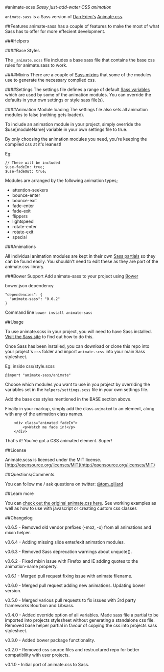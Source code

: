 #animate-scss
_Sassy just-add-water CSS animation_

`animate-sass` is a Sass version of [Dan Eden's](https://github.com/daneden) [Animate.css](https://daneden.me/animate/).

##Features
animate-sass has a couple of features to make the most of what Sass has to offer for more effecient development.

###Helpers

####Base Styles

The `_animate.scss` file includes a base sass file that contains the base css rules for animate.sass to work.

####Mixins
There are a couple of [Sass mixins](http://sass-lang.com/documentation/file.SASS_REFERENCE.html#mixins) that some of the modules use to generate the necessary compiled css.

####Settings
The settings file defines a range of default [Sass variables](http://sass-lang.com/documentation/file.SASS_REFERENCE.html#variables_) which are used by some of the animation modules. You can override the defaults in your own settings or style sass file(s).

####Animation Module loading
The settings file also sets all animation modules to false (nothing gets loaded).

To include an animation module in your project, simply override the \$use[moduleName] variable in your own settings file to true.

By only choosing the animation modules you need, you're keeping the compiled css at it's leanest!

Eg:

```
// These will be included
$use-fadeIn: true;
$use-fadeOut: true;
```

Modules are arranged by the following animation types;

-   attention-seekers
-   bounce-enter
-   bounce-exit
-   fade-enter
-   fade-exit
-   flippers
-   lightspeed
-   rotate-enter
-   rotate-exit
-   special

###Animations

All individual animation modules are kept in their own [Sass partials](http://sass-lang.com/documentation/file.SASS_REFERENCE.html#partials) so they can be found easily. You shouldn't need to edit these as they are part of the animate.css library.

###Bower Support
Add animate-sass to your project using [Bower](http://bower.io)

bower.json dependency

```
"dependencies": {
  "animate-sass": "0.6.2"
}
```

Command line
`bower install animate-sass`

##Usage

To use animate.scss in your project, you will need to have Sass installed. [Visit the Sass site](http://sass-lang.com/) to find out how to do this.

Once Sass has been installed, you can download or clone this repo into your project's `css` folder and import `animate.scss` into your main Sass stylesheet.

Eg: inside css/style.scss

```
@import "animate-sass/animate"
```

Choose which modules you want to use in you project by overriding the variables set in the `helpers/settings.scss` file in your own settings file.

Add the base css styles mentioned in the BASE section above.

Finally in your markup, simply add the class `animated` to an element, along with any of the animation class names.

```
    <div class="animated fadeIn">
    	<p>Watch me fade in!</p>
    </div>
```

That's it! You've got a CSS animated element. Super!

##License

Animate.scss is licensed under the MIT license. [http://opensource.org/licenses/MIT](http://opensource.org/licenses/MIT)

##Questions/Comments

You can follow me / ask questions on twitter: [@tom_gillard](http://www.twitter.com/tom_gillard)

##Learn more

You can [check out the original animate.css here](http://daneden.me/animate). See working examples as well as how to use with javascript or creating custom css classes

##Changelog

v0.6.5 - Removed old vendor prefixes (-moz, -o) from all animations and mixin helper.

v0.6.4 - Adding missing slide enter/exit animation modules.

v0.6.3 - Removed Sass deprecation warnings about unquote().

v0.6.2 - Fixed mixin issue with Firefox and IE adding quotes to the animation-name property.

v0.6.1 - Merged pull request fixing issue with animate filename.

v0.6.0 - Merged pull request adding new animations. Updating bower version.

v0.5.0 - Merged various pull requests to fix issues with 3rd party frameworks Bourbon and Libsass.

v0.4.0 - Added override option of all variables. Made sass file a partial to be imported into projects stylesheet without generating a standalone css file. Removed base helper partial in favour of copying the css into projects sass stylesheet.

v0.3.0 - Added bower package functionality.

v0.2.0 - Removed css source files and restructured repo for better compatibility with user projects.

v0.1.0 - Initial port of animate.css to Sass.

